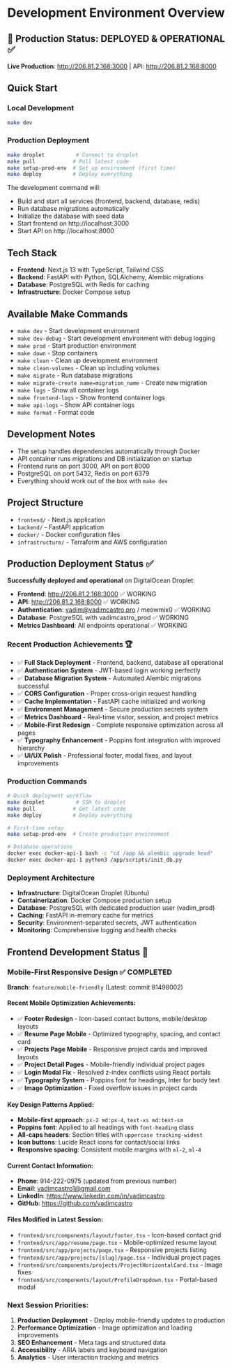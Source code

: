 # Development Environment Overview

## 🎉 Production Status: DEPLOYED & OPERATIONAL ✅

**Live Production**: http://206.81.2.168:3000 | API: http://206.81.2.168:8000

## Quick Start

### Local Development
```bash
make dev
```

### Production Deployment
```bash
make droplet          # Connect to droplet
make pull            # Pull latest code  
make setup-prod-env  # Set up environment (first time)
make deploy          # Deploy everything
```

The development command will:
- Build and start all services (frontend, backend, database, redis)
- Run database migrations automatically 
- Initialize the database with seed data
- Start frontend on http://localhost:3000
- Start API on http://localhost:8000

## Tech Stack
- **Frontend**: Next.js 13 with TypeScript, Tailwind CSS
- **Backend**: FastAPI with Python, SQLAlchemy, Alembic migrations
- **Database**: PostgreSQL with Redis for caching
- **Infrastructure**: Docker Compose setup

## Available Make Commands
- `make dev` - Start development environment
- `make dev-debug` - Start development environment with debug logging
- `make prod` - Start production environment
- `make down` - Stop containers
- `make clean` - Clean up development environment
- `make clean-volumes` - Clean up including volumes
- `make migrate` - Run database migrations
- `make migrate-create name=migration_name` - Create new migration
- `make logs` - Show all container logs
- `make frontend-logs` - Show frontend container logs
- `make api-logs` - Show API container logs
- `make format` - Format code

## Development Notes
- The setup handles dependencies automatically through Docker
- API container runs migrations and DB initialization on startup
- Frontend runs on port 3000, API on port 8000
- PostgreSQL on port 5432, Redis on port 6379
- Everything should work out of the box with `make dev`

## Project Structure
- `frontend/` - Next.js application
- `backend/` - FastAPI application
- `docker/` - Docker configuration files
- `infrastructure/` - Terraform and AWS configuration

## Production Deployment Status ✅

**Successfully deployed and operational** on DigitalOcean Droplet:
- **Frontend**: http://206.81.2.168:3000 ✅ WORKING
- **API**: http://206.81.2.168:8000 ✅ WORKING
- **Authentication**: vadim@vadimcastro.pro / meowmix0 ✅ WORKING
- **Database**: PostgreSQL with vadimcastro_prod ✅ WORKING
- **Metrics Dashboard**: All endpoints operational ✅ WORKING

### Recent Production Achievements 🏆
- ✅ **Full Stack Deployment** - Frontend, backend, database all operational
- ✅ **Authentication System** - JWT-based login working perfectly
- ✅ **Database Migration System** - Automated Alembic migrations successful  
- ✅ **CORS Configuration** - Proper cross-origin request handling
- ✅ **Cache Implementation** - FastAPI cache initialized and working
- ✅ **Environment Management** - Secure production secrets system
- ✅ **Metrics Dashboard** - Real-time visitor, session, and project metrics
- ✅ **Mobile-First Redesign** - Complete responsive optimization across all pages
- ✅ **Typography Enhancement** - Poppins font integration with improved hierarchy
- ✅ **UI/UX Polish** - Professional footer, modal fixes, and layout improvements

### Production Commands
```bash
# Quick deployment workflow
make droplet          # SSH to droplet
make pull            # Get latest code
make deploy          # Deploy everything

# First-time setup
make setup-prod-env  # Create production environment

# Database operations  
docker exec docker-api-1 bash -c "cd /app && alembic upgrade head"
docker exec docker-api-1 python3 /app/scripts/init_db.py
```

### Deployment Architecture
- **Infrastructure**: DigitalOcean Droplet (Ubuntu)
- **Containerization**: Docker Compose production setup
- **Database**: PostgreSQL with dedicated production user (vadim_prod)
- **Caching**: FastAPI in-memory cache for metrics
- **Security**: Environment-separated secrets, JWT authentication
- **Monitoring**: Comprehensive logging and health checks

## Frontend Development Status 🎨

### Mobile-First Responsive Design ✅ COMPLETED
**Branch**: `feature/mobile-friendly` (Latest: commit 81498002)

#### Recent Mobile Optimization Achievements:
- ✅ **Footer Redesign** - Icon-based contact buttons, mobile/desktop layouts
- ✅ **Resume Page Mobile** - Optimized typography, spacing, and contact card
- ✅ **Projects Page Mobile** - Responsive project cards and improved layouts  
- ✅ **Project Detail Pages** - Mobile-friendly individual project pages
- ✅ **Login Modal Fix** - Resolved z-index conflicts using React portals
- ✅ **Typography System** - Poppins font for headings, Inter for body text
- ✅ **Image Optimization** - Fixed overflow issues in project cards

#### Key Design Patterns Applied:
- **Mobile-first approach**: `px-2 md:px-4`, `text-xs md:text-sm`
- **Poppins font**: Applied to all headings with `font-heading` class
- **All-caps headers**: Section titles with `uppercase tracking-widest`
- **Icon buttons**: Lucide React icons for contact/social links
- **Responsive spacing**: Consistent mobile margins with `ml-2`, `ml-4`

#### Current Contact Information:
- **Phone**: 914-222-0975 (updated from previous number)
- **Email**: vadimcastro1@gmail.com  
- **LinkedIn**: https://www.linkedin.com/in/vadimcastro
- **GitHub**: https://github.com/vadimcastro

#### Files Modified in Latest Session:
- `frontend/src/components/layout/footer.tsx` - Icon-based contact grid
- `frontend/src/app/resume/page.tsx` - Mobile-optimized resume layout
- `frontend/src/app/projects/page.tsx` - Responsive projects listing
- `frontend/src/app/projects/[slug]/page.tsx` - Individual project pages
- `frontend/src/components/projects/ProjectHorizontalCard.tsx` - Image fixes
- `frontend/src/components/layout/ProfileDropdown.tsx` - Portal-based modal

### Next Session Priorities:
1. **Production Deployment** - Deploy mobile-friendly updates to production
2. **Performance Optimization** - Image optimization and loading improvements
3. **SEO Enhancement** - Meta tags and structured data
4. **Accessibility** - ARIA labels and keyboard navigation
5. **Analytics** - User interaction tracking and metrics